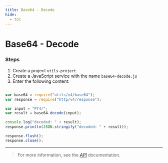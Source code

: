 ```yaml
---
title: Base64 - Decode
hide:
  - toc
---
```


Base64 - Decode
===

### Steps

1. Create a project `utils-project`.
2. Create a JavaScript service with the name `base64-decode.js`
3. Enter the following content:

```javascript

var base64 = require("utils/v4/base64");
var response = require("http/v4/response");

var input = "PT4/";
var result = base64.decode(input);

console.log("decoded: " + result);
response.println(JSON.stringify("decoded: " + result));

response.flush();
response.close();

```

---

> For more information, see the *[API](../../api/)* documentation.
